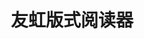 ﻿---
id: 1098
title: "友虹版式阅读器"
weight: 1098
version: "2.3.2"
updateTime: "2022-07-01T17:35:27"
debName: "http://113.24.212.22:8090/upload/file/sc-reader_2.3.2_loongarch64.deb"
debSize: "67.5MB"
command: "/opt/SC-Reader/sc-reader %U"
---
